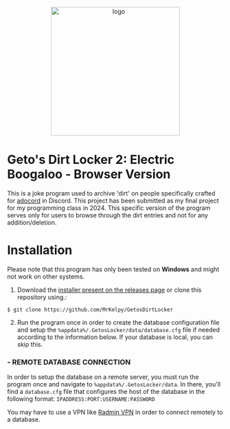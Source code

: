 <p align="center">
    <img width="300" src="https://cdn.discordapp.com/attachments/797223501764362243/1219206374764974121/kenjakuomg.png?ex=660a756b&is=65f8006b&hm=1abe173ca1648f3b3facc0e50e355a42fcd01d3f144f36cb980a1c7f22600a6d&" alt="logo">
</p>

# Geto's Dirt Locker 2: Electric Boogaloo - Browser Version
This is a joke program used to archive 'dirt' on people specifically crafted for [adocord](https://discord.gg/ado1024) in Discord. This project has been submitted as my final project for my programming class in 2024.
This specific version of the program serves only for users to browse through the dirt entries and not for any addition/deletion.

# Installation
Please note that this program has only been tested on **Windows** and might not work on other systems.<br>

1. Download the [installer present on the releases page](https://github.com/MrKelpy/GetosDirtLockerBrowser/releases/latest) or clone this repository using.:

```
$ git clone https://github.com/MrKelpy/GetosDirtLocker
```

2. Run the program once in order to create the database configuration file and setup the `%appdata%/.GetosLocker/data/database.cfg` file if needed according to the information below. If your database is local, you can skip this.

### - REMOTE DATABASE CONNECTION
In order to setup the database on a remote server, you must run the program once and navigate to `%appdata%/.GetosLocker/data`. In there, you'll find a `database.cfg` file that configures the host of the database in the following format: `IPADDRESS:PORT:USERNAME:PASSWORD`

You may have to use a VPN like [Radmin VPN](https://www.radmin-vpn.com/) in order to connect remotely to a database.
